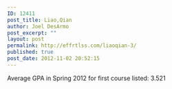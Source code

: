 ```yaml
---
ID: 12411
post_title: Liao,Qian
author: Joel DesArmo
post_excerpt: ""
layout: post
permalink: http://effrtlss.com/liaoqian-3/
published: true
post_date: 2012-11-02 20:52:15
---
```

<p>Average GPA in Spring 2012 for first course listed: 3.521</p>